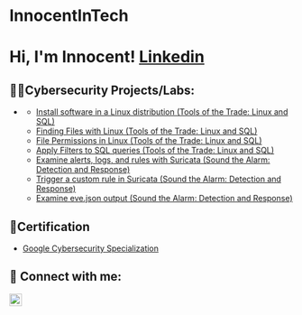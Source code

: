 # InnocentInTech
<h1>Hi, I'm Innocent!  <a href="https://www.linkedin.com/in/thabo-innocent-mohlala-201889143?lipi=urn%3Ali%3Apage%3Ad_flagship3_profile_view_base_contact_details%3BbXCGynPhSyK9KeFt%2F0DfjQ%3D%3D">Linkedin</a></h1>

<h2>👨‍💻Cybersecurity Projects/Labs:</h2>

- <b> </b>
  
  - [Install software in a Linux distribution (Tools of the Trade: Linux and SQL)](https://github.com/Welcome-to-GitHub2/Installing_software_in_Linux_distribution/tree/main)
  - [Finding Files with Linux (Tools of the Trade: Linux and SQL)](https://github.com/Welcome-to-GitHub2/Finding_Files_With_Linux#readme)
  - [File Permissions in Linux (Tools of the Trade: Linux and SQL)](https://github.com/Welcome-to-GitHub2/File_permissions_in_Linux/tree/main)
  - [Apply Filters to SQL queries (Tools of the Trade: Linux and SQL)](https://github.com/Welcome-to-GitHub2/SQL_filters/tree/main)
  - [Examine alerts, logs, and rules with Suricata (Sound the Alarm: Detection and Response)](https://github.com/joshmadakor1/Package-Delivery-Pathfinding-Algorithm)
  - [Trigger a custom rule in Suricata (Sound the Alarm: Detection and Response)](https://github.com/joshmadakor1/Package-Delivery-Pathfinding-Algorithm)
  - [Examine eve.json output (Sound the Alarm: Detection and Response)](https://github.com/joshmadakor1/Package-Delivery-Pathfinding-Algorithm)

<h2>🏅Certification</h2>

- [Google Cybersecurity Specialization](https://www.coursera.org/account/accomplishments/specialization/certificate/QJJFPJV9PGPC)


<h2> 🤳 Connect with me:</h2>

[<img align="left" alt="thabo-innocent-mohlala | LinkedIn" width="22px" src="https://cdn.jsdelivr.net/npm/simple-icons@v3/icons/linkedin.svg" />][linkedin]

[linkedin]: https://www.linkedin.com/in/thabo-innocent-mohlala-201889143?lipi=urn%3Ali%3Apage%3Ad_flagship3_profile_view_base_contact_details%3BbXCGynPhSyK9KeFt%2F0DfjQ%3D%3D

<!--
**joshmadakor1/joshmadakor1** is a ✨ _special_ ✨ repository because its `README.md` (this file) appears on your GitHub profile.

Here are some ideas to get you started:

- 🔭 I’m currently working on ...
- 🌱 I’m currently learning ...
- 👯 I’m looking to collaborate on ...
- 🤔 I’m looking for help with ...
- 💬 Ask me about ...
- 📫 How to reach me: ...
- 😄 Pronouns: ...
- ⚡ Fun fact: ...
-->
